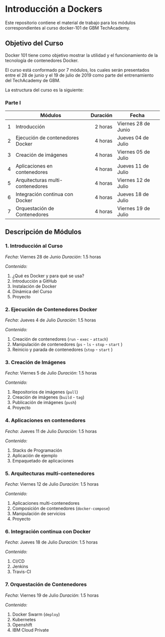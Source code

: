 # Introducción a Dockers

Este repositorio contiene el material de trabajo para los módulos correspondientes al curso docker-101 de GBM TechAcademy.

## Objetivo del Curso

Docker 101 tiene como objetivo mostrar la utilidad y el funcionamiento de la tecnología de contenedores Docker.

El curso está conformado por 7 módulos, los cuales serán presentados entre el 28 de junio y el 19 de julio de 2019 como parte del entrenamiento del TechAcademy de GBM.

La estructura del curso es la siguiente:

### Parte I

|   | Módulos                          | Duración | Fecha                |
|---| -------------------------------- | -------: | -------------------- |
| 1 | Introducción                     |  2 horas |  Viernes 28 de Junio |
| 2 | Ejecución de contenedores Docker |  4 horas |  Jueves  04 de Julio |
| 3 | Creación de imágenes             |  4 horas |  Viernes 05 de Julio |
| 4 | Aplicaciones en contenedores     |  4 horas |  Jueves  11 de Julio |
| 5 | Arquitecturas multi-contenedores |  4 horas |  Viernes 12 de Julio |
| 6 | Integración continua con Docker  |  4 horas |  Jueves  18 de Julio |
| 7 | Orquestación de Contenedores     |  4 horas |  Viernes 19 de Julio |


## Descripción de Módulos

### **1. Introducción al Curso** 

_Fecha_: Viernes 28 de Junio
_Duración_: 1.5 horas 

_Contenido:_

1. ¿Qué es Docker y para qué se usa?
2. Introducción a GitHub
3. Instalación de Docker
4. Dinámica del Curso
5. Proyecto

### **2. Ejecución de Contenedores Docker**

_Fecha_: Jueves 4 de Julio
_Duración_: 1.5 horas 

_Contenido:_

1. Creación de contenedores (`run` - `exec` - `attach`)
2. Manipulación de contenedores (`ps` - `ls` - `stop` - `start` )
3. Reinicio y parada de contenedores (`stop` - `start` )

### **3. Creación de Imágenes**

_Fecha_: Viernes 5 de Julio
_Duración_: 1.5 horas 

_Contenido:_
1. Repositorios de imágenes (`pull`)
2. Creación de imágenes (`build` - `tag`)
3. Publicación de imágenes (`push`)
4. Proyecto

### **4. Aplicaciones en contenedores**

_Fecha_: Jueves 11 de Julio
_Duración_: 1.5 horas 

_Contenido:_
1. Stacks de Programación
2. Aplicación de ejemplo
3. Empaquetado de aplicaciones

### **5. Arquitecturas multi-contenedores**

_Fecha_: Viernes 12 de Julio
_Duración_: 1.5 horas 

_Contenido:_
1. Aplicaciones multi-contenedores
2. Composición de contenedores (`docker-compose`)
3. Manipulación de servicios
4. Proyecto

### **6. Integración continua con Docker**

_Fecha_: Jueves 18 de Julio
_Duración_: 1.5 horas 

_Contenido:_
1. CI/CD
2. Jenkins
3. Travis-CI

### **7. Orquestación de Contenedores**

_Fecha_: Viernes 19 de Julio
_Duración_: 1.5 horas 

_Contenido:_
1. Docker Swarm (`deploy`)
2. Kubernetes
3. Openshift
4. IBM Cloud Private
